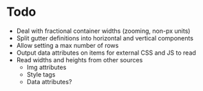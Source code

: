 # Todo

- Deal with fractional container widths (zooming, non-px units)
- Split gutter definitions into horizontal and vertical components
- Allow setting a max number of rows
- Output data attributes on items for external CSS and JS to read
- Read widths and heights from other sources
	- Img attributes
	- Style tags
	- Data attributes?
